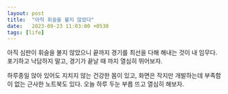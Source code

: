 ```yaml
---
layout: post
title:  "아직 휘슬을 불지 않았다"
date:   2023-09-23 11:03:00 +0530
tags: [life]
---
```


아직 심판이 휘슬을 불지 않았으니 끝까지 경기를 최선을 다해 해내는 것이 내 임무다. 포기하고 낙담하지 말고, 경기가 끝날 때 까지 열심히 뛰어보자.

하루종일 앉아 있어도 지치지 않는 건강한 몸이 있고, 화면은 작지만 개발하는데 부족함이 없는 근사한 노트북도 있다. 오늘 하루 두눈 부릅 뜨고 열심히 해보자.
